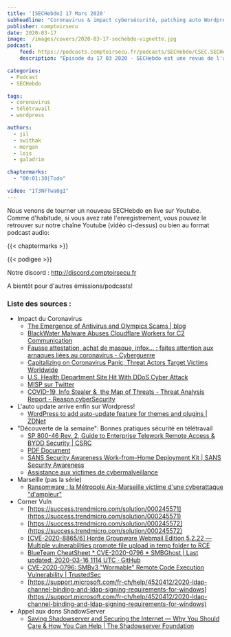 ```yaml
---
title: '[SECHebdo] 17 Mars 2020'
subheadline: "Coronavirus & impact cybersécurité, patching auto Wordpress, Corner Vuln, Bonnes pratiques sécurité & télétravail, etc."
publisher: comptoirsecu
date: 2020-03-17
image:  /images/covers/2020-03-17-sechebdo-vignette.jpg
podcast:
    feed: https://podcasts.comptoirsecu.fr/podcasts/SECHebdo/CSEC.SECHebdo.2020-03-17.m4a
    description: "Épisode du 17 03 2020 - SECHebdo est une revue de l'actualité cybersécurité réalisée en live sur Youtube, généralement le mardi soir."

categories:
 - Podcast
 - SECHebdo

tags:
 - coronavirus
 - télétravail
 - wordpress

authors:
  - jil
  - swithak
  - morgan
  - lois
  - galadrim

chaptermarks:
  - "00:01:30|Todo"

video: "1T3NFTwa0gI"
---
```


Nous venons de tourner un nouveau SECHebdo en live sur Youtube. Comme d'habitude, si vous avez raté l'enregistrement, vous pouvez le retrouver sur notre chaîne Youtube (vidéo ci-dessus) ou bien au format podcast audio:

{{< chaptermarks >}}

{{< podigee >}}

Notre discord : <http://discord.comptoirsecu.fr>

A bientôt pour d'autres émissions/podcasts!

### Liste des sources :


*  Impact du Coronavirus
	* [The Emergence of Antivirus and Olympics Scams | blog](https://www.zscaler.com/blogs/research/emergence-coronavirus-and-olympics-scams)
	* [BlackWater Malware Abuses Cloudflare Workers for C2 Communication](https://www.bleepingcomputer.com/news/security/blackwater-malware-abuses-cloudflare-workers-for-c2-communication/)
	* [Fausse attestation, achat de masque, infox... : faites attention aux arnaques liées au coronavirus - Cyberguerre](https://cyberguerre.numerama.com/3937-fausse-attestation-achat-de-masque-infox-faites-attention-aux-arnaques-liees-au-coronavirus.html)
	* [Capitalizing on Coronavirus Panic, Threat Actors Target Victims Worldwide](https://www.recordedfuture.com/coronavirus-panic-exploit/)
	* [U.S. Health Department Site Hit With DDoS Cyber Attack](https://www.bleepingcomputer.com/news/security/us-health-department-site-hit-with-ddos-cyber-attack/)
	* [MISP sur Twitter](https://twitter.com/MISPProject/status/1239864641993551873)
	* [COVID-19, Info Stealer &  the Map of Threats - Threat Analysis Report - Reason cyberSecurity](https://blog.reasonsecurity.com/2020/03/09/covid-19-info-stealer-the-map-of-threats-threat-analysis-report/)
*  L'auto update arrive enfin sur Wordpress!
	* [WordPress to add auto-update feature for themes and plugins | ZDNet](https://www.zdnet.com/article/wordpress-to-add-auto-update-feature-for-themes-and-plugins/)
*  "Découverte de la semaine": Bonnes pratiques sécurité en télétravail
	* [
	SP 800-46 Rev. 2, Guide to Enterprise Telework Remote Access & BYOD Security | CSRC
](https://csrc.nist.gov/publications/detail/sp/800-46/rev-2/final)
	* [PDF Document](https://www.ssi.gouv.fr/uploads/2018/10/guide_nomadisme_anssi_pa_054_v1.pdf)
	* [SANS Security Awareness Work-from-Home Deployment Kit | SANS Security Awareness](https://www.sans.org/security-awareness-training/sans-security-awareness-work-home-deployment-kit)
	* [Assistance aux victimes de cybermalveillance](https://www.cybermalveillance.gouv.fr/tous-nos-contenus/actualites/2553)
*  Marseille (pas la série)
	* [Ransomware : la Métropole Aix-Marseille victime d'une cyberattaque "d'ampleur"](https://www.clubic.com/antivirus-securite-informatique/virus-hacker-piratage/piratage-informatique/actualite-888686-ransomware-metropole-aix-marseille-victime-cyberattaque-ampleur.html)
*  Corner Vuln
	* [https://success.trendmicro.com/solution/000245571](https://success.trendmicro.com/solution/000245571)
	* [https://success.trendmicro.com/solution/000245572](https://success.trendmicro.com/solution/000245572)
	* [[CVE-2020-8865/6] Horde Groupware Webmail Edition 5.2.22 — Multiple vulnerabilities promote file upload in temp folder to RCE](https://cardaci.xyz/advisories/2020/03/11/horde-groupware-webmail-edition-5.2.22-multiple-vulnerabilities-promote-file-upload-in-temp-folder-to-rce/)
	* [BlueTeam CheatSheet * CVE-2020-0796 * SMBGhost | Last updated: 2020-03-16 1114 UTC · GitHub](https://gist.github.com/SwitHak/58d5bc7a12087e5c19fcd43f0630be1f)
	* [CVE-2020-0796: SMBv3 "Wormable" Remote Code Execution Vulnerability | TrustedSec](https://www.trustedsec.com/blog/cve-2020-0796-smbv3-wormable-remote-code-execution-vulnerability/)
	* [https://support.microsoft.com/fr-ch/help/4520412/2020-ldap-channel-binding-and-ldap-signing-requirements-for-windows](https://support.microsoft.com/fr-ch/help/4520412/2020-ldap-channel-binding-and-ldap-signing-requirements-for-windows)
* Appel aux dons ShadowServer
	* [Saving Shadowserver and Securing the Internet — Why You Should Care & How You Can Help | The Shadowserver Foundation](https://www.shadowserver.org/news/saving-shadowserver-and-securing-the-internet-why-you-should-care-how-you-can-help/)
